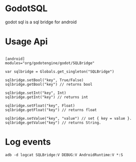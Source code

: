 
# GodotSQL

godot sql is a sql bridge for android

# Usage Api
```

[android]
modules="org/godotengine/godot/SQLBridge"

var sqlbridge = Globals.get_singleton("SQLBridge")

sqlbridge.setBool("key", True/False) 
sqlbridge.getBool("key") // returns bool

sqlbridge.setInt("key", Int)
sqlbridge.getInt("key") // returns int

sqlbridge.setFloat("key", Float)
sqlbridge.getFloat("key") // returns float

sqlbridge.setValue("key", "value") // set { key = value }.
sqlbridge.getValue("key") // returns String.

```

# Log events
```
adb -d logcat SQLBridge:V DEBUG:V AndroidRuntime:V *:S
```
